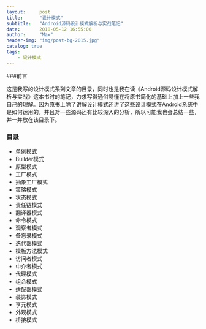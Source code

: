 ```yaml
---
layout:     post
title:      "设计模式"
subtitle:   "Android源码设计模式解析与实战笔记"
date:       2018-05-12 16:55:00
author:     "Max"
header-img: "img/post-bg-2015.jpg"
catalog: true
tags:
    - 设计模式
---
```


###前言

这是我写的设计模式系列文章的目录，同时也是我在读《Android源码设计模式解析与实战》这本书时的笔记，力求写得通俗易懂在将原书简化的基础上加上一些我自己的理解。因为原书上除了讲解设计模式还讲了这些设计模式在Android系统中是如何运用的，并且对一些源码还有比较深入的分析，所以可能我也会总结一些，并一并放在该目录下。

### 目录

- [单例模式](http://maxandroid.me/2017/05/12/%E5%8D%95%E4%BE%8B%E6%A8%A1%E5%BC%8F/)
- Builder模式
- 原型模式
- 工厂模式
- 抽象工厂模式
- 策略模式
- 状态模式
- 责任链模式
- 翻译器模式
- 命令模式
- 观察者模式
- 备忘录模式
- 迭代器模式
- 模板方法模式
- 访问者模式
- 中介者模式
- 代理模式
- 组合模式
- 适配器模式
- 装饰模式
- 享元模式
- 外观模式
- 桥接模式